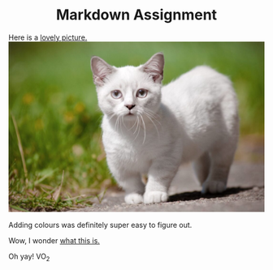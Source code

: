 <head>
<h1 align="center">Markdown Assignment</h1>
</head>

Here is a [lovely picture.](images/catimage.jpeg)
![image align="right"](/images/catimage.jpeg)

Adding colours was definitely super easy to figure out.

Wow, I wonder [what this is.](readme3.md)

Oh yay! VO<sub>2</sub>
